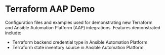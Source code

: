 # Terraform AAP Demo

Configuration files and examples used for demonstrating new Terraform and Ansible Automation Platform (AAP) integrations. Features demonstrated include:

- Terraform backend credential type in Ansible Automation Platform
- Terraform state inventory source in Ansible Automation Platform
